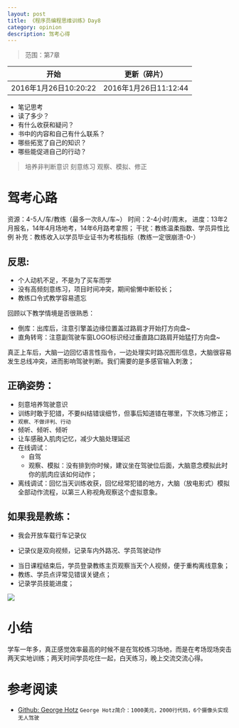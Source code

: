 ```yaml
---
layout: post
title: 《程序员编程思维训练》Day8
category: opinion
description: 驾考心得
---
```



> 范围：第7章
> 
| 开始| 更新（碎片） |
|--------|--------|
|   2016年1月26日10:20:22 | 2016年1月26日11:12:44   |

> 
+ 笔记思考
 + 读了多少？
 + 有什么收获和疑问？
 + 书中的内容和自己有什么联系？
 + 哪些拓宽了自己的知识？
 + 哪些能促进自己的行动？

> 培养非判断意识
> 刻意练习
> 观察、模拟、修正


# 驾考心路

资源：4-5人/车/教练（最多一次8人/车~）
时间：2-4小时/周末，
进度：13年2月报名，14年4月场地考，14年6月路考拿照；
干扰：教练温柔指数、学员异性比例
补充：教练收入以学员毕业证书为考核指标（教练一定很崩溃-0-）

## 反思:
 + 个人动机不足，不是为了买车而学
 + 没有高频刻意练习，项目时间冲突，期间偷懒中断较长；
 + 教练口令式教学容易遗忘

回顾以下教学情境是否很熟悉：

 + 倒库：出库后，注意引擎盖边缘位置盖过路肩才开始打方向盘~
 + 直角转弯：注意副驾驶车窗LOGO标识经过垂直路口路肩开始猛打方向盘~

真正上车后，大脑一边回忆语言性指令，一边处理实时路况图形信息，大脑很容易发生总线冲突，进而影响驾驶判断。我们需要的是多感官输入刺激；

## 正确姿势：

+ 刻意培养驾驶意识
 + 训练时敢于犯错，不要纠结错误细节，但事后知道错在哪里，下次练习修正；
 + `观察、不做评判、行动`  
 + 倾听、倾听、倾听
+ 让车感融入肌肉记忆，减少大脑处理延迟
 + 在线调试：
   - 自驾
   - 观察、模拟：没有排到你时候，建议坐在驾驶位后面，大脑意念模拟此时你的肌肉应该如何动作； 
 + 离线调试：回忆当天训练收获，回忆经常犯错的地方，大脑（放电影式）模拟全部动作流程，以第三人称视角观察这个虚拟意象。

## 如果我是教练：
 + 我会开放车载行车记录仪
  - 记录仪是双向视频，记录车内外路况、学员驾驶动作
 + 当日课程结束后，学员登录教练主页观察当天个人视频，便于重构离线意象；
 + 教练、学员点评常见错误关键点；
 + 记录学员技能进度；
 
![](http://upload-images.jianshu.io/upload_images/982375-5ea6a79edd335b7c.jpg?imageMogr2/auto-orient/strip%7CimageView2/2/w/1240)

# 小结

学车一年多，真正感觉效率最高的时候不是在驾校练习场地，而是在考场现场突击两天实地训练；两天时间学员吃住一起，白天练习，晚上交流交流心得。


# 参考阅读

+ [Github: George Hotz](https://github.com/geohot)
`George Hotz简介：1000美元，2000行代码，6个摄像头实现无人驾驶`